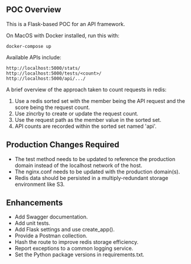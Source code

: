 ## POC Overview
This is a Flask-based POC for an API framework.

On MacOS with Docker installed, run this with:

	docker-compose up

Available APIs include:

```
http://localhost:5000/stats/
http://localhost:5000/tests/<count>/
http://localhost:5000/api/.../
```

A brief overview of the approach taken to count requests in redis:
1. Use a redis sorted set with the member being the API request and the score being the request count.
2. Use zincrby to create or update the request count.
3. Use the request path as the member value in the sorted set.
4. API counts are recorded within the sorted set named 'api'.

## Production Changes Required
- The test method needs to be updated to reference the production domain instead of the localhost network of the host.
- The nginx.conf needs to be updated with the production domain(s).
- Redis data should be persisted in a multiply-redundant storage environment like S3.

## Enhancements
- Add Swagger documentation.
- Add unit tests.
- Add Flask settings and use create_app().
- Provide a Postman collection.
- Hash the route to improve redis storage efficiency.
- Report exceptions to a common logging service.
- Set the Python package versions in requirements.txt.
